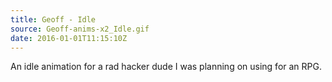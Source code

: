 ```yaml
---
title: Geoff - Idle
source: Geoff-anims-x2_Idle.gif
date: 2016-01-01T11:15:10Z
---
```


An idle animation for a rad hacker dude I was planning on using for an RPG. 